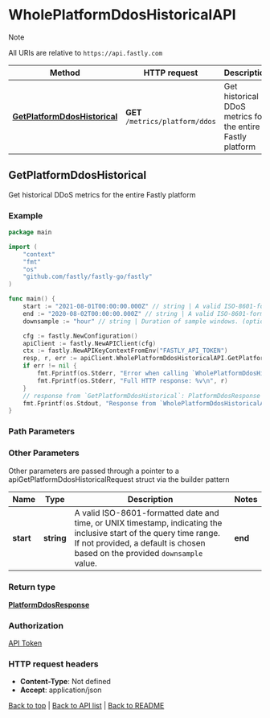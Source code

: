 # WholePlatformDdosHistoricalAPI

> [!NOTE]
> All URIs are relative to `https://api.fastly.com`

Method | HTTP request | Description
------------- | ------------- | -------------
[**GetPlatformDdosHistorical**](WholePlatformDdosHistoricalAPI.md#GetPlatformDdosHistorical) | **GET** `/metrics/platform/ddos` | Get historical DDoS metrics for the entire Fastly platform



## GetPlatformDdosHistorical

Get historical DDoS metrics for the entire Fastly platform



### Example

```go
package main

import (
    "context"
    "fmt"
    "os"
    "github.com/fastly/fastly-go/fastly"
)

func main() {
    start := "2021-08-01T00:00:00.000Z" // string | A valid ISO-8601-formatted date and time, or UNIX timestamp, indicating the inclusive start of the query time range. If not provided, a default is chosen based on the provided `downsample` value. (optional)
    end := "2020-08-02T00:00:00.000Z" // string | A valid ISO-8601-formatted date and time, or UNIX timestamp, indicating the exclusive end of the query time range. If not provided, a default is chosen based on the provided `downsample` value. (optional)
    downsample := "hour" // string | Duration of sample windows. (optional) (default to "hour")

    cfg := fastly.NewConfiguration()
    apiClient := fastly.NewAPIClient(cfg)
    ctx := fastly.NewAPIKeyContextFromEnv("FASTLY_API_TOKEN")
    resp, r, err := apiClient.WholePlatformDdosHistoricalAPI.GetPlatformDdosHistorical(ctx).Start(start).End(end).Downsample(downsample).Execute()
    if err != nil {
        fmt.Fprintf(os.Stderr, "Error when calling `WholePlatformDdosHistoricalAPI.GetPlatformDdosHistorical`: %v\n", err)
        fmt.Fprintf(os.Stderr, "Full HTTP response: %v\n", r)
    }
    // response from `GetPlatformDdosHistorical`: PlatformDdosResponse
    fmt.Fprintf(os.Stdout, "Response from `WholePlatformDdosHistoricalAPI.GetPlatformDdosHistorical`: %v\n", resp)
}
```

### Path Parameters



### Other Parameters

Other parameters are passed through a pointer to a apiGetPlatformDdosHistoricalRequest struct via the builder pattern


Name | Type | Description  | Notes
------------- | ------------- | ------------- | -------------
 **start** | **string** | A valid ISO-8601-formatted date and time, or UNIX timestamp, indicating the inclusive start of the query time range. If not provided, a default is chosen based on the provided `downsample` value. |  **end** | **string** | A valid ISO-8601-formatted date and time, or UNIX timestamp, indicating the exclusive end of the query time range. If not provided, a default is chosen based on the provided `downsample` value. |  **downsample** | **string** | Duration of sample windows. | [default to &quot;hour&quot;]

### Return type

[**PlatformDdosResponse**](PlatformDdosResponse.md)

### Authorization

[API Token](https://www.fastly.com/documentation/reference/api/#authentication)

### HTTP request headers

- **Content-Type**: Not defined
- **Accept**: application/json

[Back to top](#) | [Back to API list](../README.md#documentation-for-api-endpoints) | [Back to README](../README.md)

